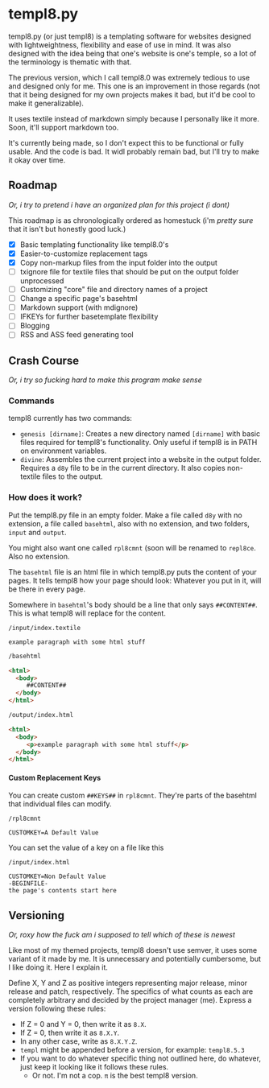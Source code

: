 # templ8.py

templ8.py (or just templ8) is a templating software for websites designed with lightweightness, flexibility and ease of use in mind. It was also designed with the idea being that one's website is one's temple, so a lot of the terminology is thematic with that.

The previous version, which I call templ8.0 was extremely tedious to use and designed only for me. This one is an improvement in those regards (not that it being designed for my own projects makes it bad, but it'd be cool to make it generalizable).

It uses textile instead of markdown simply because I personally like it more. Soon, it'll support markdown too.

It's currently being made, so I don't expect this to be functional or fully usable. And the code is bad. It widl probably remain bad, but I'll try to make it okay over time.

## Roadmap
*Or, i try to pretend i have an organized plan for this project (i dont)*

This roadmap is as chronologically ordered as homestuck (i'm _pretty sure_ that it isn't but honestly good luck.)

- [x] Basic templating functionality like templ8.0's
- [x] Easier-to-customize replacement tags
- [x] Copy non-markup files from the input folder into the output
- [ ] txignore file for textile files that should be put on the output folder unprocessed
- [ ] Customizing "core" file and directory names of a project
- [ ] Change a specific page's basehtml
- [ ] Markdown support (with mdignore)
- [ ] IFKEYs for further basetemplate flexibility
- [ ] Blogging
- [ ] RSS and ASS feed generating tool

## Crash Course
*Or, i try so fucking hard to make this program make sense*

### Commands
templ8 currently has two commands:

- `genesis [dirname]`: Creates a new directory named `[dirname]` with basic files required for templ8's functionality. Only useful if templ8 is in PATH on environment variables.
- `divine`: Assembles the current project into a website in the output folder. Requires a `d8y` file to be in the current directory. It also copies non-textile files to the output.

### How does it work?
Put the templ8.py file in an empty folder. Make a file called `d8y` with no extension, a file called `basehtml`, also with no extension, and two folders, `input` and `output`.

You might also want one called `rpl8cmnt` (soon will be renamed to `repl8ce`. Also no extension.

The `basehtml` file is an html file in which templ8.py puts the content of your pages. It tells templ8 how your page should look: Whatever you put in it, will be there in every page.

Somewhere in `basehtml`'s body should be a line that only says `##CONTENT##`. This is what templ8 will replace for the content.

```textile
/input/index.textile

example paragraph with some html stuff
```


```html
/basehtml

<html>
  <body>
     ##CONTENT##
  </body>
</html>
```

```html
/output/index.html

<html>
  <body>
     <p>example paragraph with some html stuff</p>
  </body>
</html>
```

#### Custom Replacement Keys

You can create custom `##KEYS##` in `rpl8cmnt`. They're parts of the basehtml that individual files can modify.

```plaintext
/rpl8cmnt

CUSTOMKEY=A Default Value
```

You can set the value of a key on a file like this

```plaintext
/input/index.html

CUSTOMKEY=Non Default Value
-BEGINFILE-
the page's contents start here
```

## Versioning
*Or, roxy how the fuck am i supposed to tell which of these is newest*

Like most of my themed projects, templ8 doesn't use semver, it uses some variant of it made by me. It is unnecessary and potentially cumbersome, but I like doing it. Here I explain it.

Define X, Y and Z as positive integers representing major release, minor release and patch, respectively. The specifics of what counts as each are completely arbitrary and decided by the project manager (me). Express a version following these rules:

- If Z = 0 and Y = 0, then write it as `8.X`.
- If Z = 0, then write it as `8.X.Y`.
- In any other case, write as `8.X.Y.Z`.
- `templ` might be appended before a version, for example: `templ8.5.3`
- If you want to do whatever specific thing not outlined here, do whatever, just keep it looking like it follows these rules.
  - Or not. I'm not a cop. `π` is the best templ8 version.

